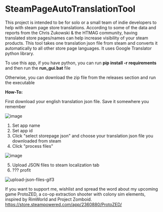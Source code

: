 # SteamPageAutoTranslationTool

This project is intended to be for solo or a small team of indie developers to help with steam page store translations. According to some of the data and reports from the Chris Zukowski & the HTMAG community, having translated store pages/names can help increase visibility of your steam products. This tool takes one translation json file from steam and converts it automatically to all other store page languages. It uses Google Translator python library.


To use this app, if you have python, you can run **pip install -r requirements**  and then run the **run_gui.bat** file

Otherwise, you can download the zip file from the releases section and run the executable

**How-To:**

First download your english translation json file. Save it somewhere you remember

![image](https://github.com/user-attachments/assets/eff7a379-f59a-4e16-8f27-ca6fdfc41cf5)


1. Set app name
2. Set app id
3. Click "select storepage json" and choose your translation json file you downloaded from steam
4. Click "process files"

![image](https://github.com/user-attachments/assets/09a10f6a-80ac-4b82-8430-d4369b2144de)



5. Upload JSON files to steam localization tab
6. ??? profit

![upload-json-files-gif3](https://github.com/user-attachments/assets/04c6894c-0e95-4f0c-af6c-7244a0d33759)


If you want to support me, wishlist and spread the word about my upcoming game ProtoZED, a co-op extraction shooter with colony sim elements, inspired by RimWorld and Project Zomboid.
https://store.steampowered.com/app/2360880/ProtoZED/
